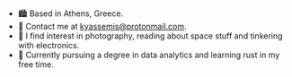 * 🏙️  Based in Athens, Greece.
* 📲  Contact me at [kyassemis@protonmail.com](mailto:kyassemis@protonmail.com).
* 🌌  I find interest in photography, reading about space stuff and tinkering with electronics.
* 🌱  Currently pursuing a degree in data analytics and learning rust in my free time.
    
